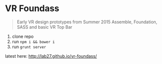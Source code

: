 # VR Foundass

> Early VR design prototypes from Summer 2015
> Assemble, Foundation, SASS and basic VR Top Bar

1. clone repo
2. run `npm i && bower i`
3. run `grunt server`

latest here: http://lab27.github.io/vr-foundass/
